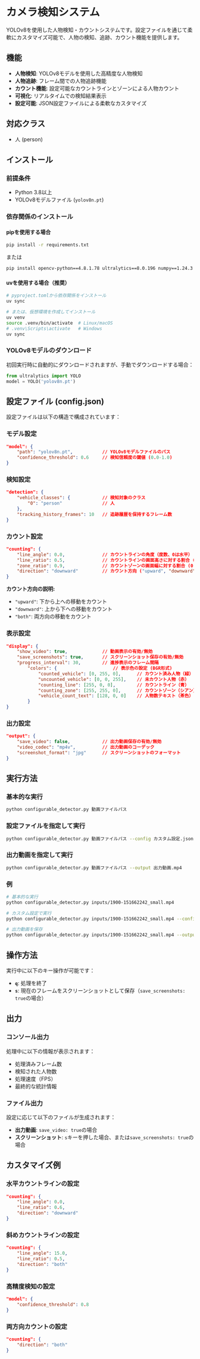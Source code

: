 # カメラ検知システム

YOLOv8を使用した人物検知・カウントシステムです。設定ファイルを通じて柔軟にカスタマイズ可能で、人物の検知、追跡、カウント機能を提供します。

## 機能

- **人物検知**: YOLOv8モデルを使用した高精度な人物検知
- **人物追跡**: フレーム間での人物追跡機能
- **カウント機能**: 設定可能なカウントラインとゾーンによる人物カウント
- **可視化**: リアルタイムでの検知結果表示
- **設定可能**: JSON設定ファイルによる柔軟なカスタマイズ

## 対応クラス

- 人 (person)

## インストール

### 前提条件

- Python 3.8以上
- YOLOv8モデルファイル (`yolov8n.pt`)

### 依存関係のインストール

#### pipを使用する場合

```bash
pip install -r requirements.txt
```

または

```bash
pip install opencv-python==4.8.1.78 ultralytics==8.0.196 numpy==1.24.3 matplotlib==3.7.2 Pillow==10.0.0
```

#### uvを使用する場合（推奨）

```bash
# pyproject.tomlから依存関係をインストール
uv sync

# または、仮想環境を作成してインストール
uv venv
source .venv/bin/activate  # Linux/macOS
# .venv\Scripts\activate   # Windows
uv sync
```

### YOLOv8モデルのダウンロード

初回実行時に自動的にダウンロードされますが、手動でダウンロードする場合：

```python
from ultralytics import YOLO
model = YOLO('yolov8n.pt')
```

## 設定ファイル (config.json)

設定ファイルは以下の構造で構成されています：

### モデル設定

```json
"model": {
    "path": "yolov8n.pt",           // YOLOv8モデルファイルのパス
    "confidence_threshold": 0.6     // 検知信頼度の閾値 (0.0-1.0)
}
```

### 検知設定

```json
"detection": {
    "vehicle_classes": {            // 検知対象のクラス
        "0": "person"               // 人
    },
    "tracking_history_frames": 10   // 追跡履歴を保持するフレーム数
}
```

### カウント設定

```json
"counting": {
    "line_angle": 0.0,              // カウントラインの角度（度数、0は水平）
    "line_ratio": 0.5,              // カウントラインの画面高さに対する割合 (0.0-1.0)
    "zone_ratio": 0.9,              // カウントゾーンの画面幅に対する割合 (0.0-1.0)
    "direction": "downward"         // カウント方向 ("upward", "downward", "both")
}
```

**カウント方向の説明:**
- `"upward"`: 下から上への移動をカウント
- `"downward"`: 上から下への移動をカウント
- `"both"`: 両方向の移動をカウント

### 表示設定

```json
"display": {
    "show_video": true,             // 動画表示の有効/無効
    "save_screenshots": true,       // スクリーンショット保存の有効/無効
    "progress_interval": 30,        // 進捗表示のフレーム間隔
        "colors": {                     // 表示色の設定 (BGR形式)
            "counted_vehicle": [0, 255, 0],      // カウント済み人物（緑）
            "uncounted_vehicle": [0, 0, 255],    // 未カウント人物（赤）
            "counting_line": [255, 0, 0],        // カウントライン（青）
            "counting_zone": [255, 255, 0],      // カウントゾーン（シアン）
            "vehicle_count_text": [128, 0, 0]    // 人物数テキスト（茶色）
        }
}
```

### 出力設定

```json
"output": {
    "save_video": false,            // 出力動画保存の有効/無効
    "video_codec": "mp4v",          // 出力動画のコーデック
    "screenshot_format": "jpg"      // スクリーンショットのフォーマット
}
```

## 実行方法

### 基本的な実行

```bash
python configurable_detector.py 動画ファイルパス
```

### 設定ファイルを指定して実行

```bash
python configurable_detector.py 動画ファイルパス --config カスタム設定.json
```

### 出力動画を指定して実行

```bash
python configurable_detector.py 動画ファイルパス --output 出力動画.mp4
```

### 例

```bash
# 基本的な実行
python configurable_detector.py inputs/1900-151662242_small.mp4

# カスタム設定で実行
python configurable_detector.py inputs/1900-151662242_small.mp4 --config my_config.json

# 出力動画を保存
python configurable_detector.py inputs/1900-151662242_small.mp4 --output result.mp4
```

## 操作方法

実行中に以下のキー操作が可能です：

- **`q`**: 処理を終了
- **`s`**: 現在のフレームをスクリーンショットとして保存（`save_screenshots: true`の場合）

## 出力

### コンソール出力

処理中に以下の情報が表示されます：

- 処理済みフレーム数
- 検知された人物数
- 処理速度（FPS）
- 最終的な統計情報

### ファイル出力

設定に応じて以下のファイルが生成されます：

- **出力動画**: `save_video: true`の場合
- **スクリーンショット**: `s`キーを押した場合、または`save_screenshots: true`の場合

## カスタマイズ例

### 水平カウントラインの設定

```json
"counting": {
    "line_angle": 0.0,
    "line_ratio": 0.6,
    "direction": "downward"
}
```

### 斜めカウントラインの設定

```json
"counting": {
    "line_angle": 15.0,
    "line_ratio": 0.5,
    "direction": "both"
}
```

### 高精度検知の設定

```json
"model": {
    "confidence_threshold": 0.8
}
```

### 両方向カウントの設定

```json
"counting": {
    "direction": "both"
}
```


